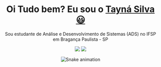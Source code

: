   
  <h1 align="center">
    Oi Tudo bem? Eu sou o 
    <a href="https://www.linkedin.com/in/lucas-gabriel-nogueira-dos-santos">Tayná Silva 😃️</a>
  </h1>
  
  <p align="center">
    Sou estudante de Análise e Desenvolvimento de Sistemas (ADS) no IFSP em Bragança Paulista - SP
  </p>

</div>

<div align="center">
  <a href="https://github.com/taayhz">

  </a>
</div>



<div align="center">
  
  <a href="https://www.linkedin.com/in/taynasteodorio" target="_blank"><img src="https://img.shields.io/badge/-LinkedIn-%230077B5?style=for-the-badge&logo=linkedin&logoColor=white" target="_blank"></a> 
  <a href="mailto:taynasteodorio.com"><img src="https://img.shields.io/badge/-Gmail-%23333?style=for-the-badge&logo=gmail&logoColor=white" target="_blank"></a>
</div>

<div align="center">

  ![Snake animation](https://github.com/danielbped/danielbped/blob/output/github-contribution-grid-snake.svg)
  
</div>
